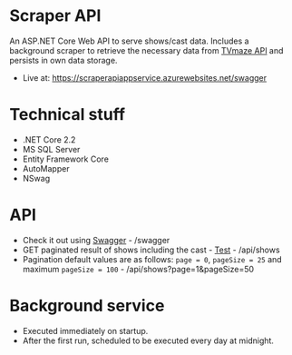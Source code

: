 # Scraper API
An ASP.NET Core Web API to serve shows/cast data. Includes a background scraper to retrieve the necessary data from [TVmaze API](http://www.tvmaze.com/api) and persists in own data storage.

* Live at: https://scraperapiappservice.azurewebsites.net/swagger

# Technical stuff
* .NET Core 2.2
* MS SQL Server
* Entity Framework Core
* AutoMapper
* NSwag

# API
* Check it out using [Swagger](http://www.tvmaze.com/api) - /swagger
* GET paginated result of shows including the cast - [Test](https://scraperapiappservice.azurewebsites.net/api/shows) - /api/shows
* Pagination default values are as follows: `page = 0`, `pageSize = 25` and maximum `pageSize = 100` - /api/shows?page=1&pageSize=50

# Background service
* Executed immediately on startup.
* After the first run, scheduled to be executed every day at midnight.
